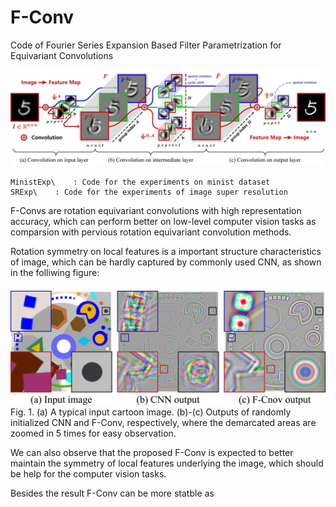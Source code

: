 # F-Conv
Code of Fourier Series Expansion Based Filter Parametrization for Equivariant Convolutions

![Illustration of F-Conv](https://raw.githubusercontent.com/XieQi2015/ImageFolder/master/F-Conv/Fig4.jpg)

    MinistExp\    : Code for the experiments on minist dataset
    SRExp\    : Code for the experiments of image super resolution 
    
F-Convs are rotation equivariant convolutions with high representation accuracy, which can perform better on low-level computer vision tasks as comparsion with pervious rotation equivariant convolution methods.

Rotation symmetry on local features is a important structure characteristics of image, which can be hardly captured by commonly used CNN, as shown in the folliwing figure:

![Illustration of F-Conv 2](https://raw.githubusercontent.com/XieQi2015/ImageFolder/master/F-Conv/EqExample_1_new2.jpg)
Fig. 1. (a) A typical input cartoon image. (b)-(c) Outputs of randomly
initialized CNN and F-Conv, respectively, where the demarcated areas
are zoomed in 5 times for easy observation.

We can also observe that the proposed F-Conv is expected to better maintain the symmetry of local features underlying the image, which should be help for the computer vision tasks.

Besides the result F-Conv can be more statble as 


